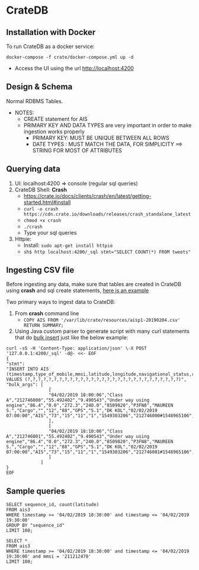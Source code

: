 # CrateDB  

## Installation with Docker 

To run CrateDB as a docker service: 

```
docker-compose -f crate/docker-compose.yml up -d
```

* Access the UI using the url [http://localhost:4200](http://localhost:4200) 

## Design & Schema

Normal RDBMS Tables.

* NOTES: 
    * CREATE statement for AIS
    * PRIMARY KEY AND DATA TYPES are very important in order to make ingestion works properly
        * PRIMARY KEY: MUST BE UNIQUE BETWEEN ALL ROWS
        * DATE TYPES : MUST MATCH THE DATA, FOR SIMPLICITY ==> STRING FOR MOST OF ATTRIBUTES
  

## Querying data

1. UI: localhost:4200 ⇒ console (regular sql queries)
2. CrateDB Shell: **Crash**
    * https://crate.io/docs/clients/crash/en/latest/getting-started.html#install 
    * `curl -o crash https://cdn.crate.io/downloads/releases/crash_standalone_latest` 
    * `chmod +x crash`
    * `./crash`
    * Type your sql queries 
3. Httpie: 
    *   Install: `sudo apt-get install httpie`
    *   `sh$ http localhost:4200/_sql stmt="SELECT COUNT(*) FROM tweets"` 

## Ingesting CSV file

Before ingesting any data, make sure that tables are created in CrateDB using **crash** and sql create statements, [here is an example](/crate/resources/dml.sql)

Two primary ways to ingest data to CrateDB: 
1. From **crash** command line
    *   `COPY AIS FROM '/var/lib/crate/resources/aisp1-20190204.csv' RETURN SUMMARY;`
2. Using Java custom parser to generate script with many curl statements that do [bulk insert](https://crate.io/docs/crate/reference/en/latest/interfaces/http.html#bulk-operations) just like the below example:

```
curl -sS -H 'Content-Type: application/json' \-X POST '127.0.0.1:4200/_sql' -d@- <<- EOF
{
"stmt":
"INSERT INTO AIS (timestamp,type_of_mobile,mmsi,latitude,longitude,navigational_status,rot,sog,cog,heading,imo,callsign,name,ship_type,cargo_type,width,length,type_of_position_fixing_device,draught,destination,eta,data_source_type,a,b,c,d,timestamp,partition) VALUES (?,?,?,?,?,?,?,?,?,?,?,?,?,?,?,?,?,?,?,?,?,?,?,?,?,?,?,?,?)",
"bulk_args": [ 
                [
                "04/02/2019 18:00:06","Class A","212746000","55.492402","9.490543","Under way using engine","86.4","0.0","272.3","240.0","8509820","P3FN8","MAUREEN S.","Cargo","","12","88","GPS","5.1","DK KOL","02/02/2019 07:00:00","AIS","73","15","11","1","1549303206","212746000#1548965106","20190204"
                ],
                [
                "04/02/2019 18:10:06","Class A","212746001","55.492402","9.490543","Under way using engine","86.4","0.0","272.3","240.0","8509820","P3FN8","MAUREEN S.","Cargo","","12","88","GPS","5.1","DK KOL","02/02/2019 07:00:00","AIS","73","15","11","1","1549303206","212746001#1548965106","20190204"
                ]
             ]
}
EOF
``` 

## Sample queries

```
SELECT sequence_id, count(latitude) 
FROM ais3 
WHERE timestamp >= '04/02/2019 18:30:00' and timestamp <= '04/02/2019 19:30:00' 
GROUP BY "sequence_id" 
LIMIT 100;
```

```
SELECT * 
FROM ais3 
WHERE timestamp >= '04/02/2019 18:30:00' and timestamp <= '04/02/2019 19:30:00' and mmsi = '211212470' 
LIMIT 100;
```

